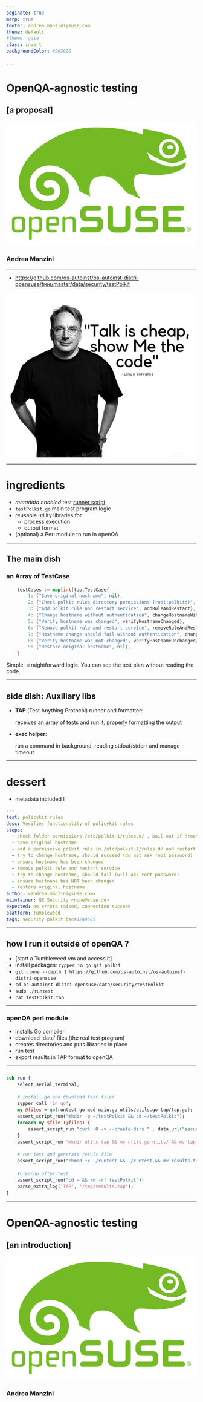 ```yaml
---
paginate: true
marp: true
footer: andrea.manzini@suse.com
theme: default
#theme: gaia
class: invert
backgroundColor: #203020

---
```

# OpenQA-agnostic testing

## [a proposal]

![bg left fit](../img/opensuse-logo-color.svg)

### Andrea Manzini

---

- https://github.com/os-autoinst/os-autoinst-distri-opensuse/tree/master/data/security/testPolkit

![bg right fit](../img/torvalds_quote.png)

---
# ingredients

- *metadata enabled* test [runner script](https://github.com/os-autoinst/os-autoinst-distri-opensuse/blob/master/data/security/testPolkit/runtest)
- `testPolkit.go` main test program logic
- reusable utility libraries for
  - process execution
  - output format
- (optional) a Perl module to run in openQA

---
## The main dish 

### an Array of TestCase

```Go
	testCases := map[int]tap.TestCase{
		1: {"Save original hostname", nil},
		2: {"Check polkit rules directory permissions (root:polkitd)", checkPermissions},
		3: {"Add polkit rule and restart service", addRuleAndRestart},
		4: {"Change hostname without authentication", changeHostnameWithAuth},
		5: {"Verify hostname was changed", verifyHostnameChanged},
		6: {"Remove polkit rule and restart service", removeRuleAndRestart},
		7: {"Hostname change should fail without authentication", changeHostnameShouldFail},
		8: {"Verify hostname was not changed", verifyHostnameUnchanged},
		9: {"Restore original hostname", nil},
	}
```

Simple, straightforward logic. You can see the test plan without reading the code.

---
## side dish: Auxiliary libs

- **TAP** (Test Anything Protocol) runner and formatter:

  receives an array of tests and run it, properly formatting the output 

- **exec helper**:

  run a command in background, reading stdout/stderr and manage timeout

---
# dessert 

- metadata included ! 

```yaml
---
test: policykit rules
desc: Verifies functionality of policykit rules
steps:
  - check folder permissions /etc/polkit-1/rules.d/ , bail out if !root:polkitd
  - save original hostname
  - add a permissive polkit rule in /etc/polkit-1/rules.d/ and restart polkit service
  - try to change hostname, should succeed (do not ask root password)
  - ensure hostname has been changed
  - remove polkit rule and restart service
  - try to change hostname, should fail (will ask root password)
  - ensure hostname has NOT been changed
  - restore original hostname
author: <andrea.manzini@suse.com>
maintainer: QE Security <none@suse.de>
expected: no errors raised, connection succeed
platform: Tumbleweed
tags: security polkit bsc#1249581
```
<!-- footer: "" -->


---
## how I run it outside of openQA ?

- [start a Tumbleweed vm and access it]
- install packages: `zypper in go git polkit`
- `git clone --depth 1 https://github.com/os-autoinst/os-autoinst-distri-opensuse`
- `cd os-autoinst-distri-opensuse/data/security/testPolkit`
- `sudo ./runtest`
- `cat testPolkit.tap`



---
### openQA perl module

- installs Go compiler
- download 'data' files (the real test program)
- creates directories and puts libraries in place 
- run test
- export results in TAP format to openQA

---
###

```Perl
sub run {
    select_serial_terminal;

    # install go and download test files
    zypper_call 'in go';
    my @files = qw(runtest go.mod main.go utils/utils.go tap/tap.go);
    assert_script_run("mkdir -p ~/testPolkit && cd ~/testPolkit");
    foreach my $file (@files) {
        assert_script_run "curl -O -v --create-dirs " . data_url("security/testPolkit/$file");
    }
    assert_script_run 'mkdir utils tap && mv utils.go utils/ && mv tap.go tap/';

    # run test and generate result file
    assert_script_run("chmod +x ./runtest && ./runtest && mv results.tap /tmp");

    #cleanup after test
    assert_script_run("cd ~ && rm -rf testPolkit");
    parse_extra_log('TAP', '/tmp/results.tap');
}
```


---
# OpenQA-agnostic testing

## [an introduction]

![bg left fit](../img/opensuse-logo-color.svg)

### Andrea Manzini
